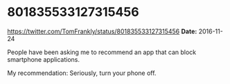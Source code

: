 # 801835533127315456
https://twitter.com/TomFrankly/status/801835533127315456
**Date:** 2016-11-24

People have been asking me to recommend an app that can block smartphone applications.

My recommendation: Seriously, turn your phone off.
